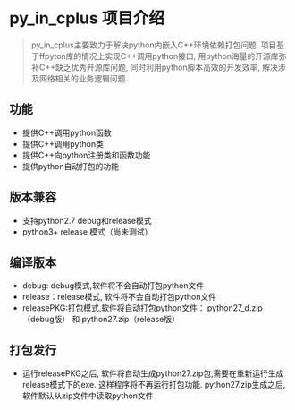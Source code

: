 # py_in_cplus 项目介绍
> py_in_cplus主要致力于解决python内嵌入C++环境依赖打包问题. 项目基于ffpyton库的情况上实现C++调用python接口, 用python海量的开源库弥补C++缺乏优秀开源库问题, 同时利用python脚本高效的开发效率, 解决涉及网络相关的业务逻辑问题. 

## 功能
- 提供C++调用python函数
- 提供C++调用python类
- 提供C++向python注册类和函数功能
- 提供python自动打包的功能

## 版本兼容
- 支持python2.7 debug和release模式
- python3+ release 模式（尚未测试） 


## 编译版本
- debug: debug模式,软件将不会自动打包python文件
- release：release模式, 软件将不会自动打包python文件
- releasePKG:打包模式,软件将自动打包python文件： python27_d.zip（debug版） 和 python27.zip（release版）


## 打包发行
- 运行releasePKG之后, 软件将自动生成python27.zip包,需要在重新运行生成release模式下的exe. 这样程序将不再运行打包功能. python27.zip生成之后, 软件默认从zip文件中读取python文件